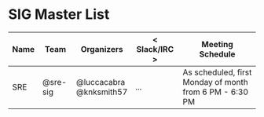 # SIG Master List

| Name | Team | Organizers  | < Slack/IRC > | Meeting Schedule |
| ---- | ---- | ----------  | ------------- | ---------------- |
| SRE  | @sre-sig | @luccacabra</br>@knksmith57 | ... | As scheduled, first Monday of month from 6 PM - 6:30 PM  |
